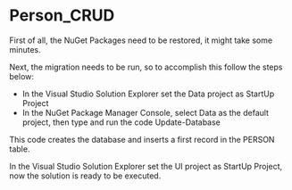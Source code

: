 # Person_CRUD

First of all, the NuGet Packages need to be restored, it might take some minutes.

Next, the migration needs to be run, so to accomplish this follow the steps below:

  * In the Visual Studio Solution Explorer set the Data project as StartUp Project
  * In the NuGet Package Manager Console, select Data as the default project, then type and run the code Update-Database

This code creates the database and inserts a first record in the PERSON table.

In the Visual Studio Solution Explorer set the UI project as StartUp Project, now the solution is ready to be executed.
